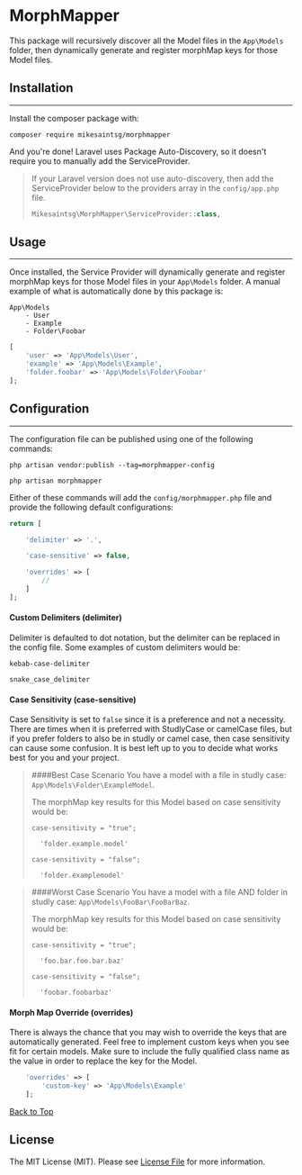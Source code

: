 <a id="top"></a>
# MorphMapper

This package will recursively discover all the Model files in the `App\Models` folder, then dynamically generate and register morphMap keys for those Model files.


## <a id="installation">Installation</a>
***

Install the composer package with:

```shell
composer require mikesaintsg/morphmapper
```

And you're done! Laravel uses Package Auto-Discovery, so it doesn't require you to manually add the ServiceProvider. 

>If your Laravel version does not use auto-discovery, then add the ServiceProvider below to the providers array in the `config/app.php` file.
>
>```php
>Mikesaintsg\MorphMapper\ServiceProvider::class,
>```

## <a id="usage">Usage</a>

***

Once installed, the Service Provider will dynamically generate and register morphMap keys for those Model files in your `App\Models` folder. A manual example of what is automatically done by this package is:

```
App\Models
    - User
    - Example
    - Folder\Foobar
```

```php 
[
    'user' => 'App\Models\User',
    'example' => 'App\Models\Example',
    'folder.foobar' => 'App\Models\Folder\Foobar'
];
```

## <a id="configuration">Configuration</a>
***
The configuration file can be published using one of the following commands:

```shell
php artisan vendor:publish --tag=morphmapper-config

php artisan morphmapper
```

Either of these commands will add the `config/morphmapper.php` file and provide the following default configurations:

```php
return [

    'delimiter' => '.',

    'case-sensitive' => false,

    'overrides' => [
        //
    ]
];
```

#### <a id="configuration-delimiters">Custom Delimiters (delimiter)</a>

Delimiter is defaulted to dot notation, but the delimiter can be replaced in the config file. Some examples of custom delimiters would be:

```shell
kebab-case-delimiter

snake_case_delimiter
```

#### <a id="configuration-case">Case Sensitivity (case-sensitive)</a>

Case Sensitivity is set to `false` since it is a preference and not a necessity. There are times when it is preferred with StudlyCase or camelCase files, but if you prefer folders to also be in studly or camel case, then case sensitivity can cause some confusion. It is best left up to you to decide what works best for you and your project.  

>####Best Case Scenario
> You have a model with a file in studly case: `App\Models\Folder\ExampleModel`.
> 
> The morphMap key results for this Model based on case sensitivity would be:
> 
> ```
> case-sensitivity = "true";
> 
>   'folder.example.model' 
> 
> case-sensitivity = "false";
> 
>   'folder.examplemodel' 
> ```

>####Worst Case Scenario
> You have a model with a file AND folder in studly case: `App\Models\FooBar\FooBarBaz`.
>
> The morphMap key results for this Model based on case sensitivity would be:
>
> ```
> case-sensitivity = "true";
> 
>   'foo.bar.foo.bar.baz' 
> 
> case-sensitivity = "false";
> 
>   'foobar.foobarbaz' 
> ```


#### <a id="configuration-overrides">Morph Map Override (overrides)</a>

There is always the chance that you may wish to override the keys that are automatically generated. Feel free to implement custom keys when you see fit for certain models. Make sure to include the fully qualified class name as the value in order to replace the key for the Model.

```php
    'overrides' => [
        'custom-key' => 'App\Models\Example'
    ];
```

<a href="#top">Back to Top</a>

## <a id="license">License</a>

The MIT License (MIT). Please see [License File](LICENSE.md) for more information.

#
#

